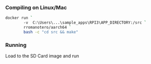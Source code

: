 ### Compiling on Linux/Mac
```bash
docker run `
        -v  C:\Users\...\sample_apps\RPI3\APP_DIRECTORY:/src `
        rromanotero/aarch64 `
        bash -c "cd src && make"
```

### Running
Load to the SD Card image and run
